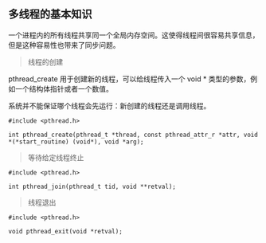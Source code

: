 ## 多线程的基本知识

一个进程内的所有线程共享同一个全局内存空间。这使得线程间很容易共享信息，但是这种容易性也带来了同步问题。

> 线程的创建

pthread_create 用于创建新的线程，可以给线程传入一个 void * 类型的参数，例如一个结构体指针或者一个数值。

系统并不能保证哪个线程会先运行：新创建的线程还是调用线程。

```
#include <pthread.h>

int pthread_create(pthread_t *thread, const pthread_attr_r *attr, void *(*start_routine) (void*), void *arg);
```

> 等待给定线程终止

```
#include <pthread.h>

int pthread_join(pthread_t tid, void **retval);
```

> 线程退出

```
#include <pthread.h>

void pthread_exit(void *retval);
```
